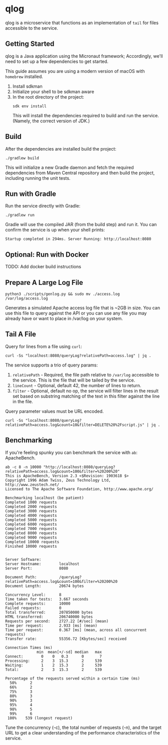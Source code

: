 # qlog

qlog is a microservice that functions as an implementation of `tail` for files accessible to the service.

## Getting Started

qlog is a Java application using the Micronaut framework; Accordingly, we'll need to set up a few dependencies to get
started.

This guide assumes you are using a modern version of macOS with `homebrew` installed.

1. Install sdkman
2. Initialize your shell to be sdkman aware
3. In the root directory of the project:
    ```shell
    sdk env install
    ```
   This will install the dependencies required to build and run the service. (Namely, the correct version of JDK.)

## Build

After the dependencies are installed build the project:

```shell
./gradlew build
```

This will initialize a new Gradle daemon and fetch the required dependencies from Maven Central repository and then
build the project, including running the unit tests.

## Run with Gradle

Run the service directly with Gradle:

```shell
./gradlew run
```

Gradle will use the compiled JAR (from the build step) and run it. You can confirm the service is up when your shell
prints:

```shell
Startup completed in 294ms. Server Running: http://localhost:8080
```

## Optional: Run with Docker

TODO: Add docker build instructions

## Prepare A Large Log File

```shell
python3 ./scripts/genlog.py && sudo mv ./access.log /var/log/access.log
```

Generates a simulated Apache access log file that is ~2GB in size. You can use this file to query against the API or you
can use any file you may already have or want to place in /var/log on your system.

## Tail A File

Query for lines from a file using `curl`:

```shell
curl -Ss "localhost:8080/queryLog?relativePath=access.log" | jq .
```

The service supports a trio of query params:

1. `relativePath` - Required, the file path relative to `/var/log` accessible to the service. This is the file that will
   be tailed by the service.
2. `lineCount` - Optional, default 42, the number of lines to return.
3. `filter` - Optional, default no op, the service will filter lines in the result set based on substring matching of
   the text in this filter against the line in the file.

Query parameter values must be URL encoded.

```shell
curl -Ss "localhost:8080/queryLog?relativePath=access.log&count=10&filter=DELETE%20%2Fscript.js" | jq .
```

## Benchmarking

If you're feeling spunky you can benchmark the service with `ab`: ApacheBench.

```shell
ab -c 8 -n 10000 "http://localhost:8080/queryLog?relativePath=access.log&count=100&filter=%20200%20"
This is ApacheBench, Version 2.3 <$Revision: 1903618 $>
Copyright 1996 Adam Twiss, Zeus Technology Ltd, http://www.zeustech.net/
Licensed to The Apache Software Foundation, http://www.apache.org/

Benchmarking localhost (be patient)
Completed 1000 requests
Completed 2000 requests
Completed 3000 requests
Completed 4000 requests
Completed 5000 requests
Completed 6000 requests
Completed 7000 requests
Completed 8000 requests
Completed 9000 requests
Completed 10000 requests
Finished 10000 requests


Server Software:
Server Hostname:        localhost
Server Port:            8080

Document Path:          /queryLog?relativePath=access.log&count=100&filter=%20200%20
Document Length:        20674 bytes

Concurrency Level:      8
Time taken for tests:   3.667 seconds
Complete requests:      10000
Failed requests:        0
Total transferred:      207850000 bytes
HTML transferred:       206740000 bytes
Requests per second:    2727.22 [#/sec] (mean)
Time per request:       2.933 [ms] (mean)
Time per request:       0.367 [ms] (mean, across all concurrent requests)
Transfer rate:          55356.72 [Kbytes/sec] received

Connection Times (ms)
              min  mean[+/-sd] median   max
Connect:        0    0   0.3      0       7
Processing:     2    3  15.3      2     539
Waiting:        1    2  15.3      2     539
Total:          2    3  15.3      2     539

Percentage of the requests served within a certain time (ms)
  50%      2
  66%      2
  75%      3
  80%      3
  90%      3
  95%      4
  98%      5
  99%      6
 100%    539 (longest request)
```

Tune the concurrency (-c), the total number of requests (-n), and the target URL to get a clear understanding of the
performance characteristics of the service.
